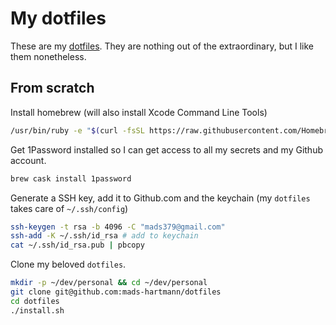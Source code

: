# My dotfiles

These are my [dotfiles][dotfiles]. They are nothing out of the
extraordinary, but I like them nonetheless.

## From scratch

Install homebrew (will also install Xcode Command Line Tools)

```sh
/usr/bin/ruby -e "$(curl -fsSL https://raw.githubusercontent.com/Homebrew/install/master/install)"
```

Get 1Password installed so I can get access to all my secrets and my Github
account.

```sh
brew cask install 1password
```

Generate a SSH key, add it to Github.com and the keychain (my `dotfiles` takes
care of `~/.ssh/config`)

```sh
ssh-keygen -t rsa -b 4096 -C "mads379@gmail.com"
ssh-add -K ~/.ssh/id_rsa # add to keychain
cat ~/.ssh/id_rsa.pub | pbcopy
```

Clone my beloved `dotfiles`.

```sh
mkdir -p ~/dev/personal && cd ~/dev/personal
git clone git@github.com:mads-hartmann/dotfiles
cd dotfiles
./install.sh
```

[dotfiles]: https://dotfiles.github.io/
